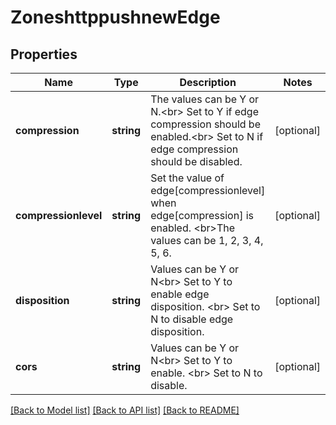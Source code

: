 # ZoneshttppushnewEdge

## Properties
Name | Type | Description | Notes
------------ | ------------- | ------------- | -------------
**compression** | **string** | The values can be Y or N.&lt;br&gt; Set to Y if edge compression should be enabled.&lt;br&gt; Set to N if edge compression should be disabled. | [optional] 
**compressionlevel** | **string** | Set the value of edge[compressionlevel] when edge[compression] is enabled. &lt;br&gt;The values can be 1, 2, 3, 4, 5, 6. | [optional] 
**disposition** | **string** | Values can be Y or N&lt;br&gt; Set to Y to enable edge disposition. &lt;br&gt; Set to N  to disable edge disposition. | [optional] 
**cors** | **string** | Values can be Y or N&lt;br&gt; Set to Y to enable. &lt;br&gt; Set to N  to disable. | [optional] 

[[Back to Model list]](../README.md#documentation-for-models) [[Back to API list]](../README.md#documentation-for-api-endpoints) [[Back to README]](../README.md)

